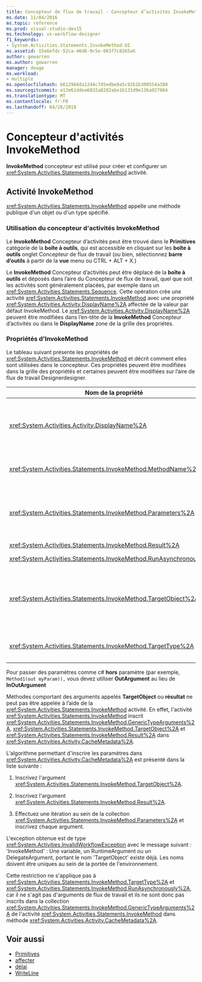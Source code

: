 ```yaml
---
title: Concepteur de flux de travail - Concepteur d’activités InvokeMethod
ms.date: 11/04/2016
ms.topic: reference
ms.prod: visual-studio-dev15
ms.technology: vs-workflow-designer
f1_keywords:
- System.Activities.Statements.InvokeMethod.UI
ms.assetid: 15e6efdc-52ca-46d8-9c5e-063f7c8265a6
author: gewarren
ms.author: gewarren
manager: douge
ms.workload:
- multiple
ms.openlocfilehash: b612966da1244c745edbe8a5c92b1b300554a388
ms.sourcegitcommit: e13e61ddea6032a8282abe16131d9e136a927984
ms.translationtype: MT
ms.contentlocale: fr-FR
ms.lasthandoff: 04/26/2018
---
```

# <a name="invokemethod-activity-designer"></a>Concepteur d'activités InvokeMethod

**InvokeMethod** concepteur est utilisé pour créer et configurer un <xref:System.Activities.Statements.InvokeMethod> activité.

## <a name="the-invokemethod-activity"></a>Activité InvokeMethod

<xref:System.Activities.Statements.InvokeMethod> appelle une méthode publique d'un objet ou d'un type spécifié.

### <a name="using-the-invokemethod-activity-designer"></a>Utilisation du concepteur d'activités InvokeMethod
 Le **InvokeMethod** Concepteur d’activités peut être trouvé dans le **Primitives** catégorie de la **boîte à outils**, qui est accessible en cliquant sur les **boîte à outils** onglet Concepteur de flux de travail (ou bien, sélectionnez **barre d’outils** à partir de la **vue** menu ou CTRL + ALT + X.)

 Le **InvokeMethod** Concepteur d’activités peut être déplacé de la **boîte à outils** et déposés dans l’aire du Concepteur de flux de travail, quel que soit les activités sont généralement placées, par exemple dans un <xref:System.Activities.Statements.Sequence>. Cette opération crée une activité <xref:System.Activities.Statements.InvokeMethod> avec une propriété <xref:System.Activities.Activity.DisplayName%2A> affectée de la valeur par défaut InvokeMethod. Le <xref:System.Activities.Activity.DisplayName%2A> peuvent être modifiées dans l’en-tête de la **InvokeMethod** Concepteur d’activités ou dans le **DisplayName** zone de la grille des propriétés.

### <a name="the-invokemethod-properties"></a>Propriétés d'InvokeMethod
 Le tableau suivant présente les propriétés de <xref:System.Activities.Statements.InvokeMethod> et décrit comment elles sont utilisées dans le concepteur. Ces propriétés peuvent être modifiées dans la grille des propriétés et certaines peuvent être modifiées sur l’aire de flux de travail Designerdesigner.

|Nom de la propriété|Obligatoire|Utilisation|
|-------------------|--------------|-----------|
|<xref:System.Activities.Activity.DisplayName%2A>|False|Nom convivial de l'activité <xref:System.Activities.Statements.InvokeMethod>. La valeur par défaut est InvokeMethod.<br /><br /> Bien que la propriété <xref:System.Activities.Activity.DisplayName%2A> ne soit pas strictement obligatoire, il est recommandé d'en utiliser une.|
|<xref:System.Activities.Statements.InvokeMethod.MethodName%2A>|True|Nom de la méthode à appeler lorsque l'activité s'exécute. La méthode appelée doit être déclarée en tant que **public**. Cette propriété peut être modifiée dans l'aire du concepteur. Il s'agit d'une propriété obligatoire.|
|<xref:System.Activities.Statements.InvokeMethod.Parameters%2A>|False|Collection de paramètres de la méthode appelée. Les paramètres doivent être ajoutés à la collection selon leur ordre d’affichage dans la signature de méthode. Dans la grille des propriétés, cliquez sur le bouton de sélection dans le **paramètres** champ, il affiche la **paramètres** boîte de dialogue pour vous permettre de définir cette propriété. Cliquez sur le **créer un Argument** pour ajouter les paramètres.|
|<xref:System.Activities.Statements.InvokeMethod.Result%2A>|False|Valeur de retour de l'appel de méthode.|
|<xref:System.Activities.Statements.InvokeMethod.RunAsynchronously%2A>|True|Spécifie si la méthode est appelée de façon asynchrone. La valeur par défaut est **False**.|
|<xref:System.Activities.Statements.InvokeMethod.TargetObject%2A>|False|Objet qui contient la méthode à appeler. Cette propriété peut être modifiée dans l'aire du concepteur.<br /><br /> La propriété <xref:System.Activities.Statements.InvokeMethod.TargetObject%2A> ou <xref:System.Activities.Statements.InvokeMethod.TargetType%2A> doit obligatoirement être définie.|
|<xref:System.Activities.Statements.InvokeMethod.TargetType%2A>|False|Type d'élément <xref:System.Activities.Statements.InvokeMethod.TargetObject%2A>. Cette propriété peut être modifiée dans l'aire du concepteur. Elle doit être définie uniquement si la méthode appelée est statique.|

 Pour passer des paramètres comme c# **hors** paramètre (par exemple, `Method1(out myParam)),` vous devez utiliser **OutArgument** au lieu de **InOutArgument**

 Méthodes comportant des arguments appelés **TargetObject** ou **résultat** ne peut pas être appelée à l’aide de la <xref:System.Activities.Statements.InvokeMethod> activité. En effet, l'activité <xref:System.Activities.Statements.InvokeMethod> inscrit <xref:System.Activities.Statements.InvokeMethod.GenericTypeArguments%2A>, <xref:System.Activities.Statements.InvokeMethod.TargetObject%2A> et <xref:System.Activities.Statements.InvokeMethod.Result%2A> dans <xref:System.Activities.Activity.CacheMetadata%2A>.

 L'algorithme permettant d'inscrire les paramètres dans <xref:System.Activities.Activity.CacheMetadata%2A> est présenté dans la liste suivante :

1.  Inscrivez l'argument <xref:System.Activities.Statements.InvokeMethod.TargetObject%2A>.

2.  Inscrivez l'argument <xref:System.Activities.Statements.InvokeMethod.Result%2A>.

3.  Effectuez une itération au sein de la collection <xref:System.Activities.Statements.InvokeMethod.Parameters%2A> et inscrivez chaque argument.

 L'exception obtenue est de type <xref:System.Activities.InvalidWorkflowException> avec le message suivant : 'InvokeMethod' : Une variable, un RuntimeArgument ou un DelegateArgument, portant le nom 'TargetObject' existe déjà. Les noms doivent être uniques au sein de la portée de l'environnement.

 Cette restriction ne s'applique pas à <xref:System.Activities.Statements.InvokeMethod.TargetType%2A> et <xref:System.Activities.Statements.InvokeMethod.RunAsynchronously%2A>, car il ne s'agit pas d'arguments de flux de travail et ils ne sont donc pas inscrits dans la collection <xref:System.Activities.Statements.InvokeMethod.GenericTypeArguments%2A> de l'activité <xref:System.Activities.Statements.InvokeMethod> dans méthode <xref:System.Activities.Activity.CacheMetadata%2A>.

## <a name="see-also"></a>Voir aussi

- [Primitives](../workflow-designer/primitives-activity-designers.md)
- [affecter](../workflow-designer/assign-activity-designer.md)
- [délai](../workflow-designer/delay-activity-designer.md)
- [WriteLine](../workflow-designer/writeline-activity-designer.md)